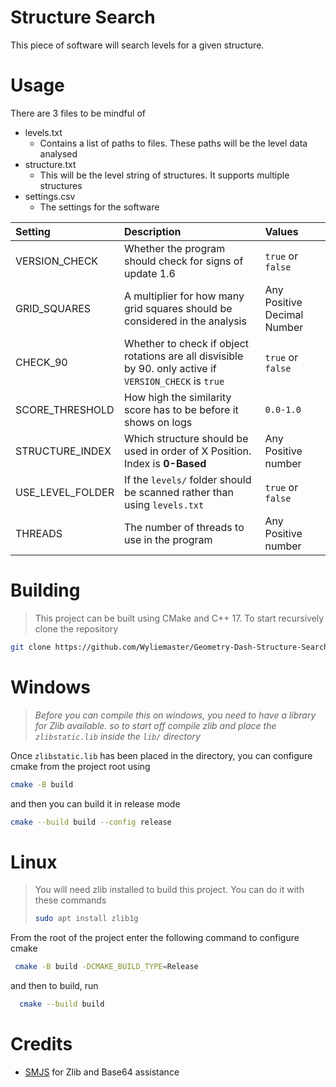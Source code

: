 # Structure Search

This piece of software will search levels for a given structure.

# Usage

There are 3 files to be mindful of

- levels.txt
  - Contains a list of paths to files. These paths will be the level data analysed
- structure.txt
  - This will be the level string of structures. It supports multiple structures
- settings.csv
  - The settings for the software

| Setting          | Description                                                                                             | Values                      |
| :--------------- | :------------------------------------------------------------------------------------------------------ | :-------------------------- |
| VERSION_CHECK    | Whether the program should check for signs of update 1.6                                                | `true` or `false`           |
| GRID_SQUARES     | A multiplier for how many grid squares should be considered in the analysis                             | Any Positive Decimal Number |
| CHECK_90         | Whether to check if object rotations are all disvisible by 90. only active if `VERSION_CHECK` is `true` | `true` or `false`           |
| SCORE_THRESHOLD  | How high the similarity score has to be before it shows on logs                                         | `0.0-1.0`                   |
| STRUCTURE_INDEX  | Which structure should be used in order of X Position. Index is **0-Based**                             | Any Positive number         |
| USE_LEVEL_FOLDER | If the `levels/` folder should be scanned rather than using `levels.txt`                                | `true` or `false`           |
| THREADS          | The number of threads to use in the program                                                             | Any Positive number         |

# Building

> This project can be built using CMake and C++ 17. To start recursively clone the repository

```sh
git clone https://github.com/Wyliemaster/Geometry-Dash-Structure-Search.git --recursive
``` 
# Windows

> *Before you can compile this on windows, you need to have a library for Zlib available. so to start off compile zlib and place the `zlibstatic.lib` inside the `lib/` directory*

Once `zlibstatic.lib` has been placed in the directory, you can configure cmake from the project root using

```sh
cmake -B build
```

and then you can build it in release mode

```sh
cmake --build build --config release
```

# Linux

> You will need zlib installed to build this project. You can do it with these commands
> ```sh
> sudo apt install zlib1g
> ```

From the root of the project enter the following command to configure cmake

```sh
 cmake -B build -DCMAKE_BUILD_TYPE=Release
 ```

 and then to build, run

```sh
  cmake --build build
```

# Credits
- [SMJS](https://github.com/SMJSGaming) for Zlib and Base64 assistance